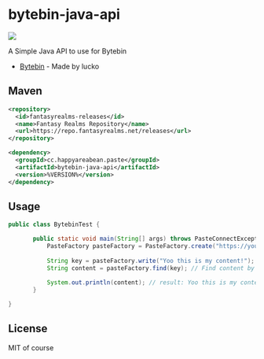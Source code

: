 # bytebin-java-api
[![][maven-badge]](https://repo.fantasyrealms.net/#/releases/cc/happyareabean/paste/bytebin-java-api)

A Simple Java API to use for Bytebin

* [Bytebin](https://github.com/lucko/bytebin) - Made by lucko

## Maven

```xml
<repository>
  <id>fantasyrealms-releases</id>
  <name>Fantasy Realms Repository</name>
  <url>https://repo.fantasyrealms.net/releases</url>
</repository>
```

```xml
<dependency>
  <groupId>cc.happyareabean.paste</groupId>
  <artifactId>bytebin-java-api</artifactId>
  <version>%VERSION%</version>
</dependency>
```

## Usage
```java
public class BytebinTest {

       public static void main(String[] args) throws PasteConnectException {
           PasteFactory pasteFactory = PasteFactory.create("https://your.bytebin.link"); // Create Factory based on your bytebin server
           
           String key = pasteFactory.write("Yoo this is my content!"); // Write content to your bytebin
           String content = pasteFactory.find(key); // Find content by key from your bytebin
           
           System.out.println(content); // result: Yoo this is my content!
       }

}
```

## License
MIT of course

[maven-badge]: https://repo.fantasyrealms.net/api/badge/latest/releases/cc%2Fhappyareabean%2Fpaste%2Fbytebin-java-api?name=bytebin-java-api